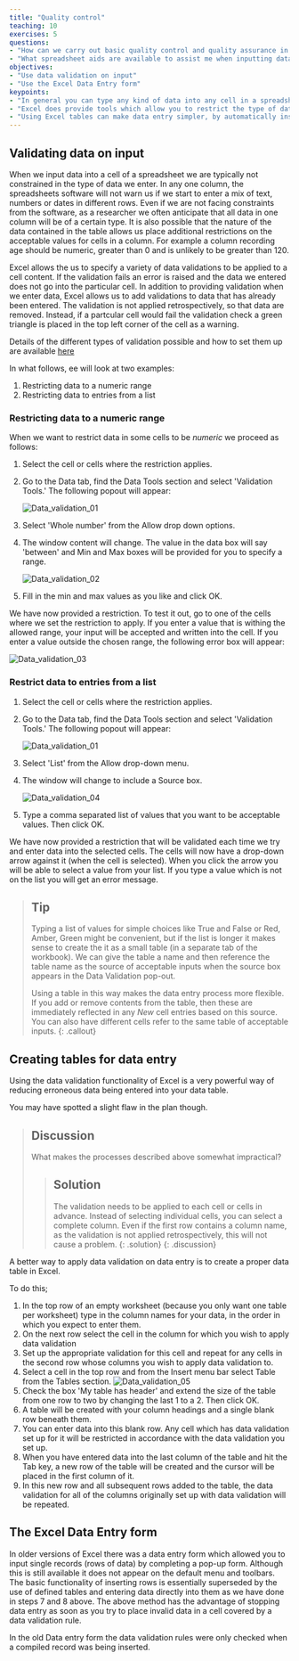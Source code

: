```yaml
---
title: "Quality control"
teaching: 10
exercises: 5
questions:
- "How can we carry out basic quality control and quality assurance in spreadsheets? "
- "What spreadsheet aids are available to assist me when inputting data?"
objectives:
- "Use data validation on input"
- "Use the Excel Data Entry form"
keypoints:
- "In general you can type any kind of data into any cell in a spreadsheet"
- "Excel does provide tools which allow you to restrict the type of data and ranges of values you can enter"
- "Using Excel tables can make data entry simpler, by automatically inserting new rows complete with data validation rules when needed"
---
```


## Validating data on input

When we input data into a cell of a spreadsheet we are typically not constrained in the type of data we enter.
In any one column, the spreadsheets software will not warn us if we start to enter a mix of text, numbers or dates in different rows.
Even if we are not facing constraints from the software, as a researcher we often anticipate that all data in one column will be of a certain type.
It is also possible that the nature of the data contained in the table allows us place additional restrictions on the acceptable values for cells in a column.
For example a column recording age should be numeric, greater than 0 and is unlikely to be greater than 120.

Excel allows the us to specify a variety of data validations to be applied to a cell content.
If the validation fails an error is raised and the data we entered does not go into the particular cell.
In addition to providing validation when we enter data, Excel allows us to add validations to data that has already been entered.
The validation is not applied retrospectively, so that data are removed.
Instead, if a partcular cell would fail the validation check a green triangle is placed in the top left corner of the cell as a warning.

Details of the different types of validation possible and how to set them up are available [here](https://support.office.com/en-us/article/Apply-data-validation-to-cells-29FECBCC-D1B9-42C1-9D76-EFF3CE5F7249)

In what follows, ee will look at two examples:

1. Restricting data to a numeric range
2. Restricting data to entries from a list


### Restricting data to a numeric range

When we want to restrict data in some cells to be *numeric* we proceed as follows:

1. Select the cell or cells where the restriction applies.
2. Go to the Data tab, find the Data Tools section and select 'Validation Tools.' The following popout will appear:

    ![Data_validation_01](../fig/spreadsheets_Data_validation_01.png)

3. Select 'Whole number' from the Allow drop down options.
4. The window content will change.
    The value in the data box will say 'between' and Min and Max boxes will be provided for you to specify a range.

    ![Data_validation_02](../fig/spreadsheets_Data_validation_02.png)

5. Fill in the min and max values as you like and click OK.

We have now provided a restriction.
To test it out, go to one of the cells where we set the restriction to apply.
If you enter a value that is withing the allowed range, your input will be accepted and written into the cell.
If you enter a value outside the chosen range, the following error box will appear:

![Data_validation_03](../fig/spreadsheets_Data_validation_03.png)

### Restrict data to entries from a list


1. Select the cell or cells where the restriction applies.
2. Go to the Data tab, find the Data Tools section and select 'Validation Tools.' The following popout will appear:

    ![Data_validation_01](../fig/spreadsheets_Data_validation_01.png)

3. Select 'List' from the Allow drop-down menu.
4. The window will change to include a Source box.

    ![Data_validation_04](../fig/spreadsheets_Data_validation_04.png)

5. Type a comma separated list of values that you want to be acceptable values.
    Then click OK.

We have now provided a restriction that will be validated each time we try and
enter data into the selected cells.
The cells will now have a drop-down arrow against it (when the cell is selected).
When you click the arrow you will be able to select a value from your list.
If you type a value which is not on the list you will get an error message.


> ## Tip
> Typing a list of values for simple choices like True and False or Red, Amber, Green might be convenient, but if the list is longer it makes sense to create the it as a small table (in a separate tab of the workbook).
> We can give the table a name and then reference the table name as the source of acceptable inputs when the source box appears in the Data Validation pop-out.
>
> Using a table in this way makes the data entry process more flexible.
> If you add or remove contents from the table, then these are immediately reflected in any *New* cell entries based on this source.
> You can also have different cells refer to the same table of acceptable inputs.
{: .callout}




## Creating tables for data entry

Using the data validation functionality of Excel is a very powerful way of reducing erroneous data being entered into your data table.

You may have spotted a slight flaw in the plan though.

> ## Discussion
>
> What makes the processes described above somewhat impractical?
>
> > ## Solution
> >
> > The validation needs to be applied to each cell or cells in advance. Instead of selecting individual cells, you can select a complete column. Even if the first row contains a column name, as the validation is not applied retrospectively, this will not cause a problem.
> {: .solution}
{: .discussion}

A better way to apply data validation on data entry is to create a proper data table in Excel.

To do this;

1. In the top row of an empty worksheet (because you only want one table per worksheet) type in the column names for your data, in the order in which you expect to enter them.
2. On the next row select the cell in the column for which you wish to apply data validation
3. Set up the appropriate validation for this cell and repeat for any cells in the second row whose columns  you wish to apply data validation to.
4. Select a cell in the top row and from the Insert menu bar select Table from the Tables section.
![Data_validation_05](../fig/spreadsheets_Data_validation_05.png)
5. Check the box 'My table has header' and extend the size of the table from one row to two by changing the last 1 to a 2. Then click OK.
6. A table will be created with your column headings and a single blank row beneath them.
7. You can enter data into this blank row. Any cell which has data validation set up for it will be restricted in accordance with the data validation you set up.
8. When you have entered data into the last column of the table and hit the Tab key, a new row of the table will be created and the cursor will be placed in the first column of it.
9. In this new row and all subsequent rows added to the table, the data validation for all of the columns originally set up with data validation will be repeated.



## The Excel Data Entry form

In older versions of Excel there was a data entry form which allowed you to input single records (rows of data) by completing a pop-up form. Although this is still available it does not appear on the default menu and toolbars. The basic functionality of inserting rows is essentially superseded by the use of defined tables and entering data directly into them as we have done in steps 7 and 8 above. The above method has the advantage of stopping data entry as soon as you try to place invalid data in a cell covered by a data validation rule.

In the old Data entry form the data validation rules were only checked when a compiled record was being inserted.
